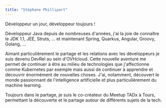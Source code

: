 ```yaml
---
title: "Stéphane Phillipart"
---
```


Développeur un jour, développeur toujours !

Développeur Java depuis de nombreuses d'années, j'ai la joie de connaître le JDK 1.1, JEE, Struts, ... et maintenant Spring, Quarkus, Angular, Groovy, Golang, ...

Aimant particulièrement le partage et les relations avec les développeurs je suis devenu DevRel au sein d'OVHcloud. Cette nouvelle aventure me permet de continuer à être au milieu de technologies que j'affectionne comme Kubernetes par exemple mais aussi de continuer à apprendre et découvrir énormément de nouvelles choses.
J'ai, notamment, découvert le monde passionnant de l'intelligence artificielle et plus particulièrement du machine learning.

Toujours dans le partage, je suis le co-créateur du Meetup TADx à Tours, permettant la découverte et le partage autour de différents sujets de la tech.
